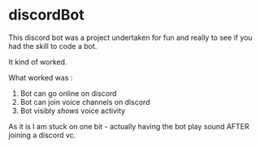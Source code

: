 # discordBot

This discord bot was a project undertaken for fun and really to see if you had the skill to code a bot.

It kind of worked.

What worked was :
1. Bot can go online on discord
2. Bot can join voice channels on discord
3. Bot visibly *shows* voice activity

As it is I am stuck on one bit - actually having the bot play sound AFTER joining a discord vc.
